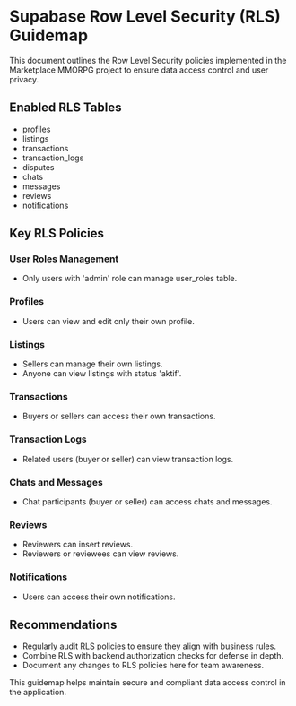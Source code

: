 # Supabase Row Level Security (RLS) Guidemap

This document outlines the Row Level Security policies implemented in the Marketplace MMORPG project to ensure data access control and user privacy.

## Enabled RLS Tables

- profiles
- listings
- transactions
- transaction_logs
- disputes
- chats
- messages
- reviews
- notifications

## Key RLS Policies

### User Roles Management

- Only users with 'admin' role can manage user_roles table.

### Profiles

- Users can view and edit only their own profile.

### Listings

- Sellers can manage their own listings.
- Anyone can view listings with status 'aktif'.

### Transactions

- Buyers or sellers can access their own transactions.

### Transaction Logs

- Related users (buyer or seller) can view transaction logs.

### Chats and Messages

- Chat participants (buyer or seller) can access chats and messages.

### Reviews

- Reviewers can insert reviews.
- Reviewers or reviewees can view reviews.

### Notifications

- Users can access their own notifications.

## Recommendations

- Regularly audit RLS policies to ensure they align with business rules.
- Combine RLS with backend authorization checks for defense in depth.
- Document any changes to RLS policies here for team awareness.

This guidemap helps maintain secure and compliant data access control in the application.
